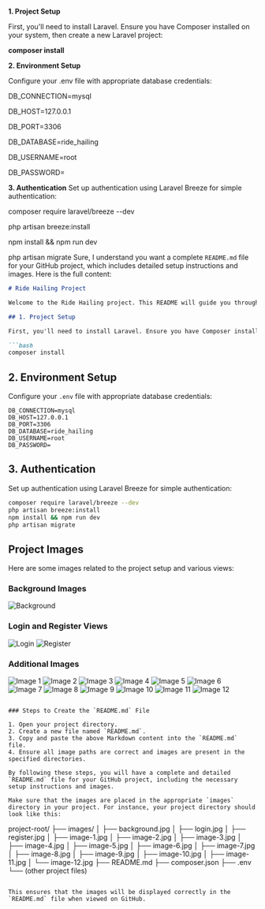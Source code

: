 **1. Project Setup**

First, you'll need to install Laravel. Ensure you have Composer installed on your system, then create a new Laravel project:

**composer install**

**2. Environment Setup**

Configure your .env file with appropriate database credentials:

DB_CONNECTION=mysql

DB_HOST=127.0.0.1

DB_PORT=3306

DB_DATABASE=ride_hailing

DB_USERNAME=root

DB_PASSWORD=

**3. Authentication**
Set up authentication using Laravel Breeze for simple authentication:

composer require laravel/breeze --dev

php artisan breeze:install

npm install && npm run dev

php artisan migrate
Sure, I understand you want a complete `README.md` file for your GitHub project, which includes detailed setup instructions and images. Here is the full content:

```markdown
# Ride Hailing Project

Welcome to the Ride Hailing project. This README will guide you through the setup and configuration process.

## 1. Project Setup

First, you'll need to install Laravel. Ensure you have Composer installed on your system, then create a new Laravel project:

```bash
composer install
```

## 2. Environment Setup

Configure your `.env` file with appropriate database credentials:

```plaintext
DB_CONNECTION=mysql
DB_HOST=127.0.0.1
DB_PORT=3306
DB_DATABASE=ride_hailing
DB_USERNAME=root
DB_PASSWORD=
```

## 3. Authentication

Set up authentication using Laravel Breeze for simple authentication:

```bash
composer require laravel/breeze --dev
php artisan breeze:install
npm install && npm run dev
php artisan migrate
```

## Project Images

Here are some images related to the project setup and various views:

### Background Images
![Background](/images/background.jpg)


### Login and Register Views
![Login](/images/login.jpg)
![Register](/images/register.jpg)

### Additional Images
![Image 1](/images/image-1.JPG)
![Image 2](/images/image-2.JPG)
![Image 3](/images/image-3.JPG)
![Image 4](/images/image-4.JPG)
![Image 5](/images/image-5.JPG)
![Image 6](/images/image-6.JPG)
![Image 7](/images/image-7.JPG)
![Image 8](/images/image-8.JPG)
![Image 9](/images/image-9.JPG)
![Image 10](/images/image-10.JPG)
![Image 11](/images/image-11.JPG)
![Image 12](/images/image-12.JPG)
```

### Steps to Create the `README.md` File

1. Open your project directory.
2. Create a new file named `README.md`.
3. Copy and paste the above Markdown content into the `README.md` file.
4. Ensure all image paths are correct and images are present in the specified directories.

By following these steps, you will have a complete and detailed `README.md` file for your GitHub project, including the necessary setup instructions and images.

Make sure that the images are placed in the appropriate `images` directory in your project. For instance, your project directory should look like this:

```
project-root/
├── images/
│   ├── background.jpg
│   ├── login.jpg
│   ├── register.jpg
│   ├── image-1.jpg
│   ├── image-2.jpg
│   ├── image-3.jpg
│   ├── image-4.jpg
│   ├── image-5.jpg
│   ├── image-6.jpg
│   ├── image-7.jpg
│   ├── image-8.jpg
│   ├── image-9.jpg
│   ├── image-10.jpg
│   ├── image-11.jpg
│   └── image-12.jpg
├── README.md
├── composer.json
├── .env
└── (other project files)
```

This ensures that the images will be displayed correctly in the `README.md` file when viewed on GitHub.

